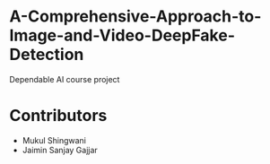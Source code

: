# A-Comprehensive-Approach-to-Image-and-Video-DeepFake-Detection
Dependable AI course project

# Contributors
 - Mukul Shingwani
 - Jaimin Sanjay Gajjar
